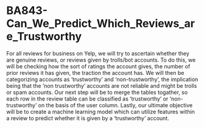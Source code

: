 # BA843-Can_We_Predict_Which_Reviews_are_Trustworthy
For all reviews for business on Yelp, we will try to ascertain whether they are genuine reviews, or reviews given by trolls/bot accounts. To do this, we will be checking how the sort of ratings the account gives, the number of prior reviews it has given, the traction the account has. We will then be categorizing accounts as ‘trustworthy’ and ‘non-trustworthy’, the implication being that the ‘non trustworthy’ accounts are not reliable and might be trolls or spam accounts. Our next step will be to merge the tables togather, so each row in the review table can be classified as ‘trustworthy’ or ‘non-trustworthy’ on the basis of the user column. Lastly, our ultimate objective will be to create a machine learning model which can utilize features within a review to predict whether it is given by a ‘trustworthy’ account.
